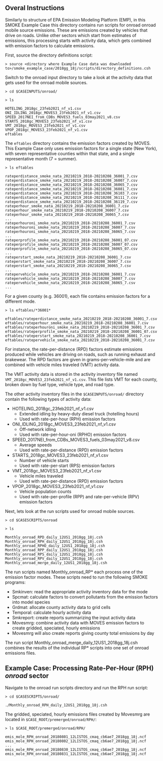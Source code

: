 ## Overal Instructions

Similarly to structure of EPA Emission Modeling Platform (EMP), in this SMOKE Example Case this directory contains run scripts 
for onroad onroad mobile source emissions. These are emissions created by vehicles that drive on roads. Unlike other sectors which start from estimates of emissions, this processing starts with activity data, which gets combined with emission factors to calculate emissions.

First, source the directory definitions script:


```
> source <directory where Example Case data was downloaded to>/smoke_example_case/2018gg_18j/scripts/directory_definitions.csh
```

Switch to the onroad input directory to take a look at the activity data that gets used for the onroad mobile sources.

```
> cd $CASEINPUTS/onroad/
```

```
> ls
```

```
HOTELING_2018gc_23feb2021_nf_v1.csv
ONI_IDLING_2018gc_MOVES3_23feb2021_nf_v1.csv
SPEED_2017NEI_from_CDBs_MOVES3_fuels_03may2021_v8.csv
STARTS_2018gc_MOVES3_23feb2021_nf_v1.csv
VMT_2018gc_MOVES3_23feb2021_nf_v1.csv
VPOP_2018gc_MOVES3_23feb2021_nf_v1.csv
eftables
```


The `eftables` directory contains the emission factors created by MOVES. This Example Case only uses emission factors for a single state (New York), with seven representative counties within that state, and a single representative month (7 = summer).

```
> ls eftables
```

```
rateperdistance_smoke_nata_20210219_2018-20210208_36001_7.csv
rateperdistance_smoke_nata_20210219_2018-20210208_36007_7.csv
rateperdistance_smoke_nata_20210219_2018-20210208_36065_7.csv
rateperdistance_smoke_nata_20210219_2018-20210208_36081_7.csv
rateperdistance_smoke_nata_20210219_2018-20210208_36103_7.csv
rateperdistance_smoke_nata_20210219_2018-20210208_36111_7.csv
rateperdistance_smoke_nata_20210219_2018-20210208_36119_7.csv
rateperhour_smoke_nata_20210219_2018-20210208_36001_7.csv
rateperhour_smoke_nata_20210219_2018-20210208_36007_7.csv
rateperhour_smoke_nata_20210219_2018-20210208_36065_7.csv
...
rateperhouroni_smoke_nata_20210219_2018-20210208_36001_7.csv
rateperhouroni_smoke_nata_20210219_2018-20210208_36007_7.csv
rateperhouroni_smoke_nata_20210219_2018-20210208_36065_7.csv
...
rateperprofile_smoke_nata_20210219_2018-20210208_36001_07.csv
rateperprofile_smoke_nata_20210219_2018-20210208_36007_07.csv
rateperprofile_smoke_nata_20210219_2018-20210208_36065_07.csv
...
rateperstart_smoke_nata_20210219_2018-20210208_36001_7.csv
rateperstart_smoke_nata_20210219_2018-20210208_36007_7.csv
rateperstart_smoke_nata_20210219_2018-20210208_36065_7.csv
...
ratepervehicle_smoke_nata_20210219_2018-20210208_36001_7.csv
ratepervehicle_smoke_nata_20210219_2018-20210208_36007_7.csv
ratepervehicle_smoke_nata_20210219_2018-20210208_36065_7.csv
...
```

For a given county (e.g. 36001), each file contains emission factors for a different mode.

```
> ls eftables/*36001*
```

```
eftables/rateperdistance_smoke_nata_20210219_2018-20210208_36001_7.csv
eftables/rateperhour_smoke_nata_20210219_2018-20210208_36001_7.csv
eftables/rateperhouroni_smoke_nata_20210219_2018-20210208_36001_7.csv
eftables/rateperprofile_smoke_nata_20210219_2018-20210208_36001_07.csv
eftables/rateperstart_smoke_nata_20210219_2018-20210208_36001_7.csv
eftables/ratepervehicle_smoke_nata_20210219_2018-20210208_36001_7.csv
```

For instance, the rate-per-distance (RPD) factors estimate emissions produced while vehicles are driving on roads, such as running exhaust and brakewear. The RPD factors are given in grams-per-vehicle-mile and are combined with vehicle miles traveled (VMT) activity data.

The VMT activity data is stored in the activity inventory file named `VMT_2018gc_MOVES3_23feb2021_nf_v1.csv`. This file lists VMT for each county, broken down by fuel type, vehicle type, and road type.

The other activity inventory files in the `$CASEINPUTS/onroad/` directory contain the following types of activity data:

+ HOTELING_2018gc_23feb2021_nf_v1.csv
    - Extended idling by heavy-duty diesel truck (hotelling hours)
    - Used with rate-per-hour (RPH) emission factors
+ ONI_IDLING_2018gc_MOVES3_23feb2021_nf_v1.csv
    - Off-network idling
    - Used with rate-per-hour-oni (RPHO) emission factors
+ SPEED_2017NEI_from_CDBs_MOVES3_fuels_03may2021_v8.csv
    - Average speeds
    - Used with rate-per-distance (RPD) emission factors
+ STARTS_2018gc_MOVES3_23feb2021_nf_v1.csv
    - Number of vehicle starts
    - Used with rate-per-start (RPS) emission factors
+ VMT_2018gc_MOVES3_23feb2021_nf_v1.csv
    - Vehicle miles traveled
    - Used with rate-per-distance (RPD) emission factors
+ VPOP_2018gc_MOVES3_23feb2021_nf_v1.csv
    - Vehicle population counts
    - Used with rate-per-profile (RPP) and rate-per-vehicle (RPV) emission factors

Next, lets look at the run scripts used for onroad mobile sources.

```
> cd $CASESCRIPTS/onroad
```

```
> ls
```

```
Monthly_onroad_RPD_daily_12US1_2018gg_18j.csh
Monthly_onroad_RPH_daily_12US1_2018gg_18j.csh
Monthly_onroad_RPHO_daily_12US1_2018gg_18j.csh
Monthly_onroad_RPP_daily_12US1_2018gg_18j.csh
Monthly_onroad_RPS_daily_12US1_2018gg_18j.csh
Monthly_onroad_RPV_daily_12US1_2018gg_18j.csh
Monthly_onroad_merge_daily_12US1_2018gg_18j.csh
```

The run scripts named Monthly_onroad_RP* each process one of the emission factor modes. These scripts need to run the following SMOKE programs:

+ Smkinven: read the appropriate activity inventory data for the mode
+ Spcmat: calculate factors to convert pollutants from the emission factors into model species
+ Grdmat: allocate county activity data to grid cells
+ Temporal: calculate hourly activity data
+ Smkreport: create reports summarizing the input activity data
+ Movesmrg: combine activity data with MOVES emission factors to create gridded, speciated, hourly emissions
+ Movesmrg will also create reports giving county total emissions by day

The run script Monthly_onroad_merge_daily_12US1_2018gg_18j.csh combines the results of the individual RP* scripts into one set of onroad emissions files.



## Example Case: Processing Rate-Per-Hour (RPH) *onroad* sector
Navigate to the onroad run scripts directory and run the RPH run script:

```
> cd $CASESCRIPTS/onroad/
```

```
./Monthly_onroad_RPH_daily_12US1_2018gg_18j.csh
```

The gridded, speciated, hourly emissions files created by Movesmrg are located in `$CASE_ROOT/premerged/onroad/RPH/`:

```
> ls $CASE_ROOT/premerged/onroad/RPH/
```

```
emis_mole_RPH_onroad_20180801_12LISTOS_cmaq_cb6ae7_2018gg_18j.ncf
emis_mole_RPH_onroad_20180802_12LISTOS_cmaq_cb6ae7_2018gg_18j.ncf
...
emis_mole_RPH_onroad_20180830_12LISTOS_cmaq_cb6ae7_2018gg_18j.ncf
emis_mole_RPH_onroad_20180831_12LISTOS_cmaq_cb6ae7_2018gg_18j.ncf
```

